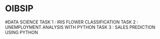 # OIBSIP
#DATA SCIENCE TASK 1 : IRIS FLOWER CLASSIFICATION TASK 2 : UNEMPLOYMENT ANALYSIS WITH PYTHON TASK 3 : SALES PREDICTION USING PYTHON
